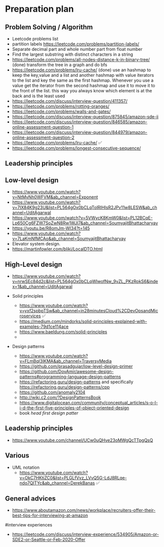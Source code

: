 # Preparation plan

## Problem Solving / Algorithm
- Leetcode problems list
- partition labels https://leetcode.com/problems/partition-labels/
- Separate decimal part and whole number part from float number
- Find the largest substring with distinct characters in a string
- https://leetcode.com/problems/all-nodes-distance-k-in-binary-tree/ (done) transform the tree in a graph and do bfs
- https://leetcode.com/problems/lru-cache/ (done) use an hashmap to keep the key,value and a list and another hashmap  with value iterators to the list and key the same as the first hashmap. Whenever you use a value get the iterator from the second hashmap and use it to move it to the front of the list. this way you always know which element is at the back and is the least used
- https://leetcode.com/discuss/interview-question/411357/
- https://leetcode.com/problems/rotting-oranges/
- https://leetcode.com/problems/walls-and-gates/
- https://leetcode.com/discuss/interview-question/875845/amazon-sde-ii
- https://leetcode.com/discuss/interview-question/846585/amazon-online-assessment-question-1
- https://leetcode.com/discuss/interview-question/844979/amazon-online-assessment-question-2
- https://leetcode.com/problems/lru-cache/ ✅
- https://leetcode.com/problems/longest-consecutive-sequence/

## Leadership principles

## Low-level design
- https://www.youtube.com/watch?v=NtMvNh0WFVM&ab_channel=Exponent
- https://www.youtube.com/watch?v=7IX84K9g23U&list=PL564gOx0bCLqTolRIHIsR2JPv11w8LESW&ab_channel=UditAgarwal
- https://www.youtube.com/watch?v=5VWycK8KmW0&list=PL12BCqE-Lp650Cg6FZW7SoZwN8Rw1WJI7&ab_channel=SoumyajitBhattacharyay
- https://youtu.be/R8omJm-Wl34?t=145
- https://www.youtube.com/watch?v=7LaKmNfMCAo&ab_channel=SoumyajitBhattacharyay
- Elevator system design.
- https://martinfowler.com/bliki/LocalDTO.html

## High-Level design
- https://www.youtube.com/watch?v=nrwSEc84d2c&list=PL564gOx0bCLqWIwofNw_9vZL_PKzRokS6&index=1&ab_channel=UditAgarwal

- Solid principles
    - https://www.youtube.com/watch?v=yxf2spbpTSw&ab_channel=in28minutesCloud%2CDevOpsandMicroservices ✅
    - https://medium.com/mindorks/solid-principles-explained-with-examples-79d1ce114ace
    - https://www.baeldung.com/solid-principles
    - 
- Design patterns
    -  https://www.youtube.com/watch?v=FLmBqI3IKMA&ab_channel=TraversyMedia
    - https://github.com/prasadgujar/low-level-design-primer
    - https://github.com/DovAmir/awesome-design-patterns#programming-language-design-patterns
    - https://refactoring.guru/design-patterns and specifically https://refactoring.guru/design-patterns/cpp
    - https://github.com/anomaly2104
    - http://wiki.c2.com/?DesignPatternsBook 
    - https://www.digitalocean.com/community/conceptual_articles/s-o-l-i-d-the-first-five-principles-of-object-oriented-design
    - book *head first design patter*

## Leadership principles
- https://www.youtube.com/channel/UCw0uQHve23oMWgQcTTpgQsQ
## Various
- UML notation 
    - https://www.youtube.com/watch?v=OkC7HKtiZC0&list=PLGLfVvz_LVvQ5G-LdJ8RLqe-ndo7QITYc&ab_channel=DerekBanas ✅


## General advices
- https://www.aboutamazon.com/news/workplace/recruiters-offer-their-best-tips-for-interviewing-at-amazon

#interview experiences
- https://leetcode.com/discuss/interview-experience/534905/Amazon-or-SDE2-or-Seattle-or-Feb-2020-Offer